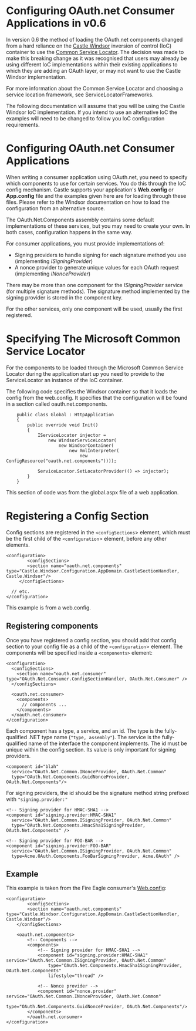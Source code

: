 # Configuring OAuth.net Consumer Applications in v0.6 #

In version 0.6 the method of loading the OAuth.net components changed from a hard reliance  on the [Castle Windsor](http://castleproject.org/container/) inversion of control (IoC) container to use the [Common Service Locator](http://www.codeplex.com/CommonServiceLocator).  The decision was made to make this breaking change as it was recognised that users may already be using different IoC implementations within their existing applications to which they are adding an OAuth layer, or may not want to use the Castle Windsor implementation.

For more information about the Common Service Locator and choosing a service location framework, see ServiceLocatorFrameworks.

The following documentation will assume that you will be using the Castle Windsor IoC implementation.  If you intend to use an alternative IoC the examples will need to be changed to follow you IoC configuration requirements.


# Configuring OAuth.net Consumer Applications #

When writing a consumer application using OAuth.net, you need to specify which components to use for certain services. You do this through the IoC config mechanism.  Castle supports your application's **Web.config** or **App.config** file and the examples given here are for loading through these files.   Please refer to the Windsor documentation on how to load the configuration from an alternative source.

The OAuth.Net.Components assembly contains some default implementations of these services, but you may need to create your own. In both cases, configuration happens in the same way.

For consumer applications, you must provide implementations of:

  * Signing providers to handle signing for each signature method you use (implementing _ISigningProvider_)
  * A nonce provider to generate unique values for each OAuth request (implementing _INonceProvider_)

There may be more than one component for the _ISigningProvider_ service (for multiple signature methods). The signature method implemented by the signing provider is stored in the component key.

For the other services, only one component will be used, usually the first registered.


# Specifying The Microsoft Common Service Locator #

For the components to be loaded through the Microsoft Common Service Locator during the application start up you need to provide to the ServiceLocator an instance of the IoC container.

The following code specifies the Windsor container so that it loads the config from the web.config.  It specifies that the configuration will be found in a section called oauth.net.components.

```
    public class Global : HttpApplication
    {
        public override void Init()
        {
            IServiceLocator injector =
                new WindsorServiceLocator(
                    new WindsorContainer(
                        new XmlInterpreter(
                            new ConfigResource("oauth.net.components"))));

            ServiceLocator.SetLocatorProvider(() => injector);
        }
    }
```

This section of code was from the global.aspx file of a web application.

# Registering a Config Section #
Config sections are registered in the `<configSections`> element, which must be the first child of the `<configuration`> element, before any other elements.

```
<configuration>
        <configSections>
		<section name="oauth.net.components" type="Castle.Windsor.Configuration.AppDomain.CastleSectionHandler, Castle.Windsor"/>
	 </configSections>

  // etc.
</configuration>
```

This example is from a web.config.

## Registering components ##

Once you have registered a config section, you should add that config section to your config file as a child of the `<configuration`> element. The components will be specified inside a `<components>` element:

```
<configuration>
  <configSections>
    <section name="oauth.net.consumer" type="OAuth.Net.Consumer.ConfigSectionHandler, OAuth.Net.Consumer" />
  </configSections>

  <oauth.net.consumer>
    <components>
      // components ...
    </components>
  </oauth.net.consumer>
</configuration>
```

Each component has a type, a service, and an id. The type is the fully-qualified .NET type name (`"type, assembly"`). The service is the fully-qualified name of the interface the component implements. The id must be unique within the config section. Its value is only important for signing providers.

```
<component id="blah"
  service="OAuth.Net.Common.INonceProvider, OAuth.Net.Common"
  type="OAuth.Net.Components.GuidNonceProvider, OAuth.Net.Components"/>
```

For signing providers, the id should be the signature method string prefixed with `"signing.provider:"`

```
<!-- Signing provider for HMAC-SHA1 -->
<component id="signing.provider:HMAC-SHA1"
  service="OAuth.Net.Common.ISigningProvider, OAuth.Net.Common"
  type="OAuth.Net.Components.HmacSha1SigningProvider, OAuth.Net.Components" />

<!-- Signing provider for FOO-BAR -->
<component id="signing.provider:FOO-BAR"
  service="OAuth.Net.Common.ISigningProvider, OAuth.Net.Common"
  type=Acme.OAuth.Components.FooBarSigningProvider, Acme.OAuth" />
```

## Example ##

This example is taken from the Fire Eagle consumer's [Web.config](http://code.google.com/p/oauth-dot-net/source/browse/trunk/Examples/OAuth.Net.Examples.FireEagleConsumer/Web.config):

```
<configuration>
        <configSections>
		<section name="oauth.net.components" type="Castle.Windsor.Configuration.AppDomain.CastleSectionHandler, Castle.Windsor"/>
	</configSections>

	<oauth.net.components>
		<!-- Components -->
		<components>
			<!-- Signing provider for HMAC-SHA1 -->
			<component id="signing.provider:HMAC-SHA1" service="OAuth.Net.Common.ISigningProvider, OAuth.Net.Common"
				type="OAuth.Net.Components.HmacSha1SigningProvider, OAuth.Net.Components" 
				lifestyle="thread" />
			
			<!-- Nonce provider -->
			<component id="nonce.provider" service="OAuth.Net.Common.INonceProvider, OAuth.Net.Common"
						   type="OAuth.Net.Components.GuidNonceProvider, OAuth.Net.Components"/>
		</components>
        </oauth.net.consumer>
</configuration>
```